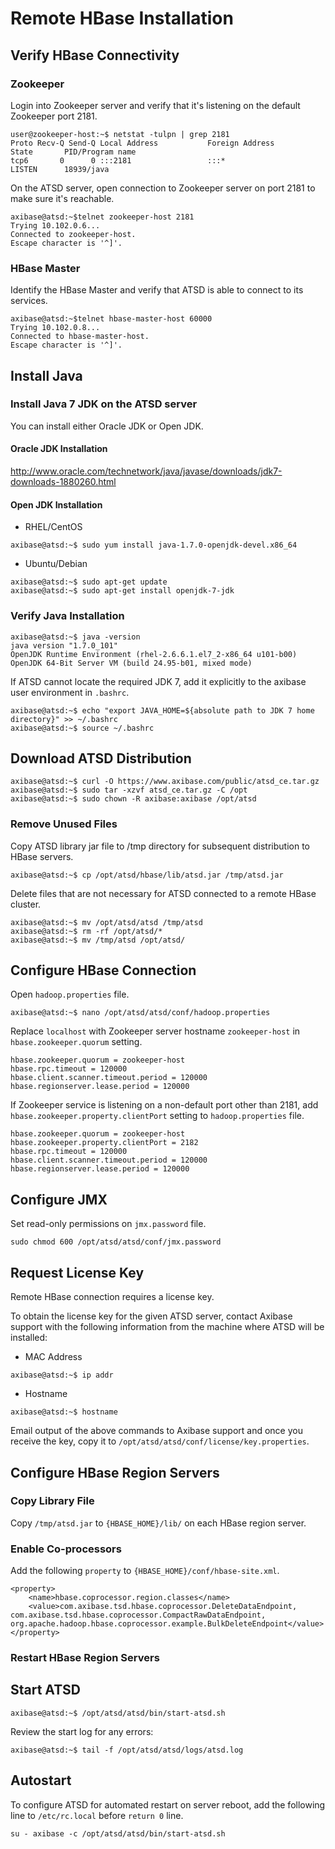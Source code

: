 # Remote HBase Installation

## Verify HBase Connectivity

### Zookeeper

Login into Zookeeper server and verify that it's listening on the default Zookeeper port 2181.

```
user@zookeeper-host:~$ netstat -tulpn | grep 2181
Proto Recv-Q Send-Q Local Address           Foreign Address         State       PID/Program name   
tcp6       0      0 :::2181                 :::*                    LISTEN      18939/java          
```

On the ATSD server, open connection to Zookeeper server on port 2181 to make sure it's reachable.

```
axibase@atsd:~$telnet zookeeper-host 2181
Trying 10.102.0.6...
Connected to zookeeper-host.
Escape character is '^]'.
```

### HBase Master

Identify the HBase Master and verify that ATSD is able to connect to its services.

```
axibase@atsd:~$telnet hbase-master-host 60000
Trying 10.102.0.8...
Connected to hbase-master-host.
Escape character is '^]'.
```

## Install Java

### Install Java 7 JDK on the ATSD server

You can install either Oracle JDK or Open JDK.

#### Oracle JDK Installation

http://www.oracle.com/technetwork/java/javase/downloads/jdk7-downloads-1880260.html

#### Open JDK Installation

* RHEL/CentOS

```
axibase@atsd:~$ sudo yum install java-1.7.0-openjdk-devel.x86_64
```

* Ubuntu/Debian

```
axibase@atsd:~$ sudo apt-get update
axibase@atsd:~$ sudo apt-get install openjdk-7-jdk
```

### Verify Java Installation

```
axibase@atsd:~$ java -version
java version "1.7.0_101"
OpenJDK Runtime Environment (rhel-2.6.6.1.el7_2-x86_64 u101-b00)
OpenJDK 64-Bit Server VM (build 24.95-b01, mixed mode)
```

If ATSD cannot locate the required JDK 7, add it explicitly to the axibase user environment in `.bashrc`.

```
axibase@atsd:~$ echo "export JAVA_HOME=${absolute path to JDK 7 home directory}" >> ~/.bashrc
axibase@atsd:~$ source ~/.bashrc
```


## Download ATSD Distribution

```
axibase@atsd:~$ curl -O https://www.axibase.com/public/atsd_ce.tar.gz
axibase@atsd:~$ sudo tar -xzvf atsd_ce.tar.gz -C /opt
axibase@atsd:~$ sudo chown -R axibase:axibase /opt/atsd
```

### Remove Unused Files

Copy ATSD library jar file to /tmp directory for subsequent distribution to HBase servers.

```
axibase@atsd:~$ cp /opt/atsd/hbase/lib/atsd.jar /tmp/atsd.jar
```

Delete files that are not necessary for ATSD connected to a remote HBase cluster.

```
axibase@atsd:~$ mv /opt/atsd/atsd /tmp/atsd
axibase@atsd:~$ rm -rf /opt/atsd/*
axibase@atsd:~$ mv /tmp/atsd /opt/atsd/
```

## Configure HBase Connection

Open `hadoop.properties` file.

```
axibase@atsd:~$ nano /opt/atsd/atsd/conf/hadoop.properties
```

Replace `localhost` with Zookeeper server hostname `zookeeper-host` in `hbase.zookeeper.quorum` setting.

```
hbase.zookeeper.quorum = zookeeper-host
hbase.rpc.timeout = 120000 
hbase.client.scanner.timeout.period = 120000
hbase.regionserver.lease.period = 120000
```

If Zookeeper service is listening on a non-default port other than 2181, add `hbase.zookeeper.property.clientPort` setting to `hadoop.properties` file.

```
hbase.zookeeper.quorum = zookeeper-host
hbase.zookeeper.property.clientPort = 2182
hbase.rpc.timeout = 120000 
hbase.client.scanner.timeout.period = 120000
hbase.regionserver.lease.period = 120000
```

## Configure JMX

Set read-only permissions on `jmx.password` file.

```
sudo chmod 600 /opt/atsd/atsd/conf/jmx.password
```

## Request License Key

Remote HBase connection requires a license key. 

To obtain the license key for the given ATSD server, contact Axibase support with the following information from the machine where ATSD will be installed:

* MAC Address

```
axibase@atsd:~$ ip addr
```

* Hostname

```
axibase@atsd:~$ hostname
```

Email output of the above commands to Axibase support and once you receive the key, copy it to `/opt/atsd/atsd/conf/license/key.properties`.

## Configure HBase Region Servers

### Copy Library File

Copy `/tmp/atsd.jar` to `{HBASE_HOME}/lib/` on each HBase region server.

### Enable Co-processors

Add the following `property` to `{HBASE_HOME}/conf/hbase-site.xml`.

```
<property>
    <name>hbase.coprocessor.region.classes</name>
    <value>com.axibase.tsd.hbase.coprocessor.DeleteDataEndpoint, com.axibase.tsd.hbase.coprocessor.CompactRawDataEndpoint, org.apache.hadoop.hbase.coprocessor.example.BulkDeleteEndpoint</value>
</property>
```

### Restart HBase Region Servers

## Start ATSD

```
axibase@atsd:~$ /opt/atsd/atsd/bin/start-atsd.sh
```

Review the start log for any errors:

```
axibase@atsd:~$ tail -f /opt/atsd/atsd/logs/atsd.log
```

## Autostart

To configure ATSD for automated restart on server reboot, add the following line to `/etc/rc.local` before `return 0` line.

```
su - axibase -c /opt/atsd/atsd/bin/start-atsd.sh
```
